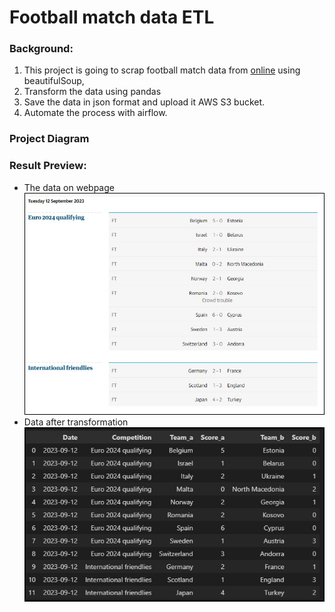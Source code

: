 # Football match data ETL

### Background:
1. This project is going to scrap football match data from [online](https://www.theguardian.com/football/results) using beautifulSoup,
2. Transform the data using pandas
3. Save the data in json format and upload it AWS S3 bucket.
4. Automate the process with airflow.

### Project Diagram

### Result Preview:
- The data on webpage 
![data on webpage](https://github.com/taijackt/football_match_airflow_pipeline/blob/main/screenshots/raw_data.jpg)
- Data after transformation
![transformed data](https://github.com/taijackt/football_match_airflow_pipeline/blob/main/screenshots/transformed_data.jpg)

